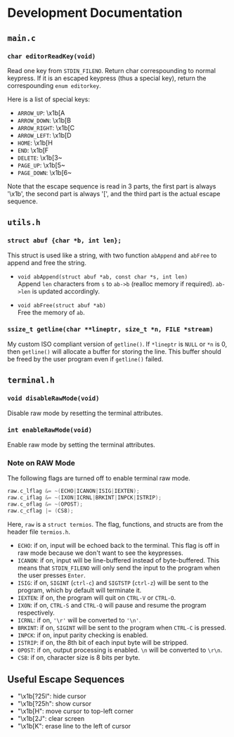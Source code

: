 # Development Documentation

## `main.c` 

### `char editorReadKey(void)`

Read one key from `STDIN_FILENO`. Return char correspounding to normal keypress. If it is an escaped keypress (thus a special key), return the correspounding `enum editorkey`.

Here is a list of special keys:

- `ARROW_UP`: \x1b[A
- `ARROW_DOWN`: \x1b[B
- `ARROW_RIGHT`: \x1b[C
- `ARROW_LEFT`: \x1b[D
- `HOME`: \x1b[H
- `END`: \x1b[F
- `DELETE`: \x1b[3~
- `PAGE_UP`: \x1b[5~
- `PAGE_DOWN`: \x1b[6~

Note that the escape sequence is read in 3 parts, the first part is always
'\x1b', the second part is always '[', and the third part is the actual
escape sequence.

## `utils.h`

### `struct abuf {char *b, int len};` 

This struct is used like a string, with two function `abAppend` and `abFree` to append and free the string.

- `void abAppend(struct abuf *ab, const char *s, int len)` <br>
Append `len` characters from `s` to `ab->b` (realloc memory if required). `ab->len` is updated accordingly.

- `void abFree(struct abuf *ab)`<br> Free the memory of `ab`. 

### `ssize_t getline(char **lineptr, size_t *n, FILE *stream)`

My custom ISO compliant version of `getline()`. If `*lineptr` is `NULL` or `*n` is 0, then `getline()` will allocate a buffer for storing the line. This buffer should be freed by the user program even if `getline()` failed. 

## `terminal.h`

### `void disableRawMode(void)`

Disable raw mode by resetting the terminal attributes. 

### `int enableRawMode(void)`

Enable raw mode by setting the terminal attributes. 

### Note on RAW Mode

The following flags are turned off to enable terminal raw mode.

```c
raw.c_lflag &= ~(ECHO|ICANON|ISIG|IEXTEN);
raw.c_iflag &= ~(IXON|ICRNL|BRKINT|INPCK|ISTRIP);
raw.c_oflag &= ~(OPOST);
raw.c_cflag |= (CS8);
```

Here, `raw` is a `struct termios`. The flag, functions, and structs are from the header file `termios.h`.

- `ECHO`: if on, input will be echoed back to the terminal. This flag is off in raw mode because we don't want to see the keypresses.
- `ICANON`: if on, input will be line-buffered instead of byte-buffered. This means that `STDIN_FILENO` will only send the input to the program when the user presses `Enter`.
- `ISIG`: if on, `SIGINT` (`ctrl-c`) and `SIGTSTP` (`ctrl-z`) will be sent to the program, which by default will terminate it. 
- `IEXTEN`: if on, the program will quit on `CTRL-V` or `CTRL-O`. 
- `IXON`: if on, `CTRL-S` and `CTRL-Q` will pause and resume the program respectively. 
- `ICRNL`: if on, `'\r'` will be converted to `'\n'`.
- `BRKINT`: if on, `SIGINT` will be sent to the program when `CTRL-C` is pressed.
- `INPCK`: if on, input parity checking is enabled. 
- `ISTRIP`: if on, the 8th bit of each input byte will be stripped. 
- `OPOST`: if on, output processing is enabled. `\n` will be converted to `\r\n`. 
- `CS8`: if on, character size is 8 bits per byte. 

## Useful Escape Sequences 

- "\x1b[?25l": hide cursor
- "\x1b[?25h": show cursor
- "\x1b[H": move cursor to top-left corner
- "\x1b[2J": clear screen
- "\x1b[K": erase line to the left of cursor

